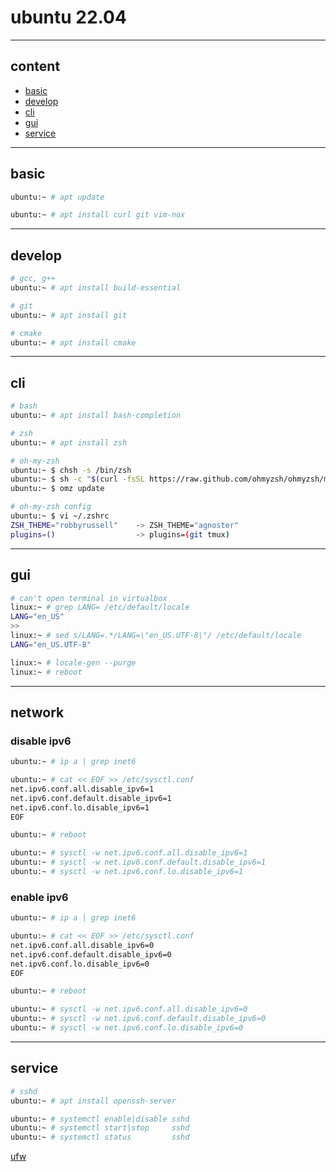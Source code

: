 # ubuntu 22.04

---

## content

- [basic](#basic)
- [develop](#develop)
- [cli](#cli)
- [gui](#gui)
- [service](#service)

---

## basic

```bash
ubuntu:~ # apt update

ubuntu:~ # apt install curl git vim-nox
```

---

## develop

```bash
# gcc, g++
ubuntu:~ # apt install build-essential

# git
ubuntu:~ # apt install git

# cmake
ubuntu:~ # apt install cmake
```

---

## cli

```bash
# bash
ubuntu:~ # apt install bash-completion

# zsh
ubuntu:~ # apt install zsh

# oh-my-zsh
ubuntu:~ $ chsh -s /bin/zsh
ubuntu:~ $ sh -c "$(curl -fsSL https://raw.github.com/ohmyzsh/ohmyzsh/master/tools/install.sh)"
ubuntu:~ $ omz update

# oh-my-zsh config
ubuntu:~ $ vi ~/.zshrc
ZSH_THEME="robbyrussell"    -> ZSH_THEME="agnoster"
plugins=()                  -> plugins=(git tmux)
```

---

## gui

```bash
# can't open terminal in virtualbox
linux:~ # grep LANG= /etc/default/locale
LANG="en_US"
>>
linux:~ # sed s/LANG=.*/LANG=\"en_US.UTF-8\"/ /etc/default/locale
LANG="en_US.UTF-8"

linux:~ # locale-gen --purge
linux:~ # reboot
```

---

## network

### disable ipv6

```bash
ubuntu:~ # ip a | grep inet6

ubuntu:~ # cat << EOF >> /etc/sysctl.conf
net.ipv6.conf.all.disable_ipv6=1
net.ipv6.conf.default.disable_ipv6=1
net.ipv6.conf.lo.disable_ipv6=1
EOF

ubuntu:~ # reboot

ubuntu:~ # sysctl -w net.ipv6.conf.all.disable_ipv6=1
ubuntu:~ # sysctl -w net.ipv6.conf.default.disable_ipv6=1
ubuntu:~ # sysctl -w net.ipv6.conf.lo.disable_ipv6=1
```

### enable ipv6

```bash
ubuntu:~ # ip a | grep inet6

ubuntu:~ # cat << EOF >> /etc/sysctl.conf
net.ipv6.conf.all.disable_ipv6=0
net.ipv6.conf.default.disable_ipv6=0
net.ipv6.conf.lo.disable_ipv6=0
EOF

ubuntu:~ # reboot

ubuntu:~ # sysctl -w net.ipv6.conf.all.disable_ipv6=0
ubuntu:~ # sysctl -w net.ipv6.conf.default.disable_ipv6=0
ubuntu:~ # sysctl -w net.ipv6.conf.lo.disable_ipv6=0
```

---

## service

```bash
# sshd
ubuntu:~ # apt install openssh-server

ubuntu:~ # systemctl enable|disable sshd
ubuntu:~ # systemctl start|stop     sshd
ubuntu:~ # systemctl status         sshd
```

[ufw](../ubuntu20/ufw.md)
